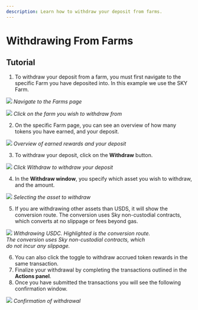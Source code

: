 ```yaml
---
description: Learn how to withdraw your deposit from farms.
---
```


# Withdrawing From Farms

## Tutorial

1. To withdraw your deposit from a farm, you must first navigate to the specific Farm you have deposited into. In this example we use the SKY Farm.

![](/assets/farms-nav.png)
*Navigate to the Farms page*

![](/assets/farms-8.png)
*Click on the farm you wish to withdraw from*

2. On the specific Farm page, you can see an overview of how many tokens you have earned, and your deposit.

![](/assets/farms-12.png)
*Overview of earned rewards and your deposit*

3. To withdraw your deposit, click on the **Withdraw** button.

![](/assets/farms-13.png)
*Click Withdraw to withdraw your deposit*

4. In the **Withdraw window**, you specify which asset you wish to withdraw, and the amount.

![](/assets/farms-16.png)
*Selecting the asset to withdraw*

5. If you are withdrawing other assets than USDS, it will show the conversion route. The conversion uses Sky non-custodial contracts, which converts at no slippage or fees beyond gas.

![](/assets/farms-17.png)
*Withdrawing USDC. Highlighted is the conversion route.<br>The conversion uses Sky non-custodial contracts, which<br>do not incur any slippage.*

6. You can also click the toggle to withdraw accrued token rewards in the same transaction.
7. Finalize your withdrawal by completing the transactions outlined in the **Actions panel**.
8. Once you have submitted the transactions you will see the following confirmation window.

![](/assets/farms-18.png)
*Confirmation of withdrawal*
